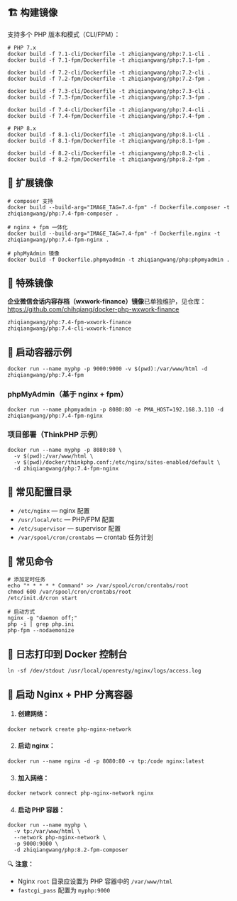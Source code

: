 ## 🏗️ 构建镜像

支持多个 PHP 版本和模式（CLI/FPM）：

~~~
# PHP 7.x
docker build -f 7.1-cli/Dockerfile -t zhiqiangwang/php:7.1-cli .
docker build -f 7.1-fpm/Dockerfile -t zhiqiangwang/php:7.1-fpm .

docker build -f 7.2-cli/Dockerfile -t zhiqiangwang/php:7.2-cli .
docker build -f 7.2-fpm/Dockerfile -t zhiqiangwang/php:7.2-fpm .

docker build -f 7.3-cli/Dockerfile -t zhiqiangwang/php:7.3-cli .
docker build -f 7.3-fpm/Dockerfile -t zhiqiangwang/php:7.3-fpm .

docker build -f 7.4-cli/Dockerfile -t zhiqiangwang/php:7.4-cli .
docker build -f 7.4-fpm/Dockerfile -t zhiqiangwang/php:7.4-fpm .

# PHP 8.x
docker build -f 8.1-cli/Dockerfile -t zhiqiangwang/php:8.1-cli .
docker build -f 8.1-fpm/Dockerfile -t zhiqiangwang/php:8.1-fpm .

docker build -f 8.2-cli/Dockerfile -t zhiqiangwang/php:8.2-cli .
docker build -f 8.2-fpm/Dockerfile -t zhiqiangwang/php:8.2-fpm .
~~~

## 🎯 扩展镜像

```
# composer 支持
docker build --build-arg="IMAGE_TAG=7.4-fpm" -f Dockerfile.composer -t zhiqiangwang/php:7.4-fpm-composer .

# nginx + fpm 一体化
docker build --build-arg="IMAGE_TAG=7.4-fpm" -f Dockerfile.nginx -t zhiqiangwang/php:7.4-fpm-nginx .

# phpMyAdmin 镜像
docker build -f Dockerfile.phpmyadmin -t zhiqiangwang/php:phpmyadmin .
```

## 💼 特殊镜像

**企业微信会话内容存档（wxwork-finance）镜像**已单独维护，见仓库：
 https://github.com/chihqiang/docker-php-wxwork-finance

~~~
zhiqiangwang/php:7.4-fpm-wxwork-finance
zhiqiangwang/php:7.4-cli-wxwork-finance
~~~

## 🚀 启动容器示例

~~~
docker run --name myphp -p 9000:9000 -v $(pwd):/var/www/html -d zhiqiangwang/php:7.4-fpm
~~~

### phpMyAdmin（基于 nginx + fpm）

```
docker run --name phpmyadmin -p 8080:80 -e PMA_HOST=192.168.3.110 -d zhiqiangwang/php:7.4-fpm-nginx
```

### 项目部署（ThinkPHP 示例）

```
docker run --name myphp -p 8080:80 \
  -v $(pwd):/var/www/html \
  -v $(pwd)/docker/thinkphp.conf:/etc/nginx/sites-enabled/default \
  -d zhiqiangwang/php:7.4-fpm-nginx
```

## 📁 常见配置目录

- `/etc/nginx`            — nginx 配置
- `/usr/local/etc`        — PHP/FPM 配置
- `/etc/supervisor`       — supervisor 配置
- `/var/spool/cron/crontabs` — crontab 任务计划

## 🔧 常见命令

~~~
# 添加定时任务
echo "* * * * * Command" >> /var/spool/cron/crontabs/root
chmod 600 /var/spool/cron/crontabs/root
/etc/init.d/cron start

# 启动方式
nginx -g "daemon off;"
php -i | grep php.ini
php-fpm --nodaemonize
~~~

## 📜 日志打印到 Docker 控制台

```
ln -sf /dev/stdout /usr/local/openresty/nginx/logs/access.log
```

## 🧩 启动 Nginx + PHP 分离容器

1. #### 创建网络：

```
docker network create php-nginx-network
```

2. #### 启动 nginx：

```
docker run --name nginx -d -p 8080:80 -v tp:/code nginx:latest
```

3. #### 加入网络：

```
docker network connect php-nginx-network nginx
```

4. #### 启动 PHP 容器：

```
docker run --name myphp \
  -v tp:/var/www/html \
  --network php-nginx-network \
  -p 9000:9000 \
  -d zhiqiangwang/php:8.2-fpm-composer
```

🔍 **注意：**

- Nginx `root` 目录应设置为 PHP 容器中的 `/var/www/html`
- `fastcgi_pass` 配置为 `myphp:9000`
